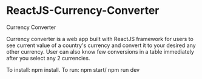 # ReactJS-Currency-Converter
Currency Converter

Currency converter is a web app built with ReactJS framework for users to see current value of a country's currency and convert it to your desired any other currency. User can also know few conversions in a table immediately after you select any 2 currencies.

To install: npm install.
To run: npm start/ npm run dev
